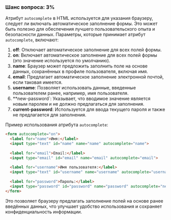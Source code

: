### Шанс вопроса: 3%

Атрибут `autocomplete` в HTML используется для указания браузеру, следует ли включать автоматическое заполнение формы. Это может быть полезно для обеспечения лучшего пользовательского опыта и безопасности данных. Параметры, которые принимает атрибут `autocomplete`, включают:

1. **off**: Отключает автоматическое заполнение для всех полей формы.
2. **on**: Включает автоматическое заполнение для всех полей формы (это значение используется по умолчанию).
3. **name**: Браузер может предложить заполнить поле на основе данных, сохранённых в профиле пользователя, включая имя.
4. **email**: Предлагает автоматическое заполнение электронной почтой, если таковая имеется.
5. **username**: Позволяет использовать данные, введенные пользователем ранее, например, имя пользователя.
6. **new-password`: Указывает, что вводимое значение является новым паролем и не должно предлагаться для заполнения.
7. **current-password**: Используется для ввода текущего пароля и также не предлагается для заполнения.

Пример использования атрибута `autocomplete`:

```html
<form autocomplete="on">
  <label for="name">Имя:</label>
  <input type="text" id="name" name="name" autocomplete="name">
  
  <label for="email">Email:</label>
  <input type="email" id="email" name="email" autocomplete="email">
  
  <label for="username">Имя пользователя:</label>
  <input type="text" id="username" name="username" autocomplete="username">
  
  <label for="password">Пароль:</label>
  <input type="password" id="password" name="password" autocomplete="new-password">
</form>
```

Это позволяет браузеру предлагать заполнение полей на основе ранее введённых данных, что улучшает удобство использования и сохраняет конфиденциальность информации.